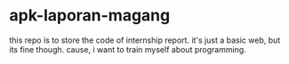 # apk-laporan-magang

this repo is to store the code of internship report. it's just a basic web, but its fine though. cause, i want to train myself about programming.
